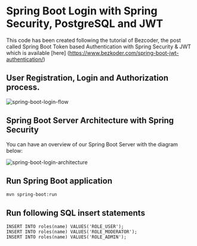 # Spring Boot Login  with Spring Security, PostgreSQL and JWT
This code has been created following the tutorial of Bezcoder, the post called Spring Boot Token based Authentication with Spring Security & JWT which is available [here] (https://www.bezkoder.com/spring-boot-jwt-authentication/)
## User Registration, Login and Authorization process.

![spring-boot-login-flow](spring-boot-login-example-flow.png)

## Spring Boot Server Architecture with Spring Security
You can have an overview of our Spring Boot Server with the diagram below:

![spring-boot-login-architecture](spring-boot-login-example-architecture.png)

## Run Spring Boot application
```
mvn spring-boot:run
```

## Run following SQL insert statements
```
INSERT INTO roles(name) VALUES('ROLE_USER');
INSERT INTO roles(name) VALUES('ROLE_MODERATOR');
INSERT INTO roles(name) VALUES('ROLE_ADMIN');
```
